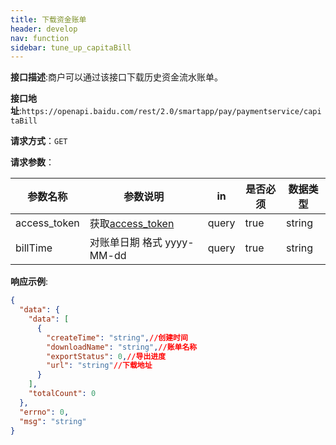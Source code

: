 ```yaml
---
title: 下载资金账单
header: develop
nav: function
sidebar: tune_up_capitaBill
---
```




**接口描述**:商户可以通过该接口下载历史资金流水账单。


**接口地址**:`https://openapi.baidu.com/rest/2.0/smartapp/pay/paymentservice/capitaBill`


**请求方式**：`GET`

**请求参数**：

| 参数名称         | 参数说明     |     in |  是否必须      |  数据类型  | 
| ------------ | -------------------------------- |-----------|--------|----|
|access_token|获取[access_token](https://smartprogram.baidu.com/docs/develop/serverapi/power_exp/)  | query | true |string  |   
| billTime |  对账单日期 格式 yyyy-MM-dd | query | true |string  |  

**响应示例**:

```json
{
  "data": {
    "data": [
      {
        "createTime": "string",//创建时间
        "downloadName": "string",//账单名称
        "exportStatus": 0,//导出进度
        "url": "string"//下载地址
      }
    ],
    "totalCount": 0
  },
  "errno": 0,
  "msg": "string"
}
```



